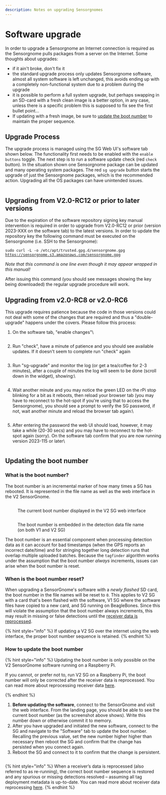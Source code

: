```yaml
---
description: Notes on upgrading Sensorgnomes
---
```


# Software upgrade

In order to upgrade a Sensorgnome an Internet connection is required as the Sensorgnome pulls packages from a server on the Internet. Some thoughts about upgrades:

* if it ain't broke, don't fix it
* the standard upgrade process only updates Sensorgnome software, almost all system software is left unchanged, this avoids ending up with a completely non-functional system due to a problem during the upgrade
* it is possible to perform a full system upgrade, but perhaps swapping in an SD-card with a fresh clean image is a better option, in any case, unless there is a specific problem this is supposed to fix see the first bullet point...
* If updating with a fresh image, be sure to [update the boot number](upgrade-notes.md#updating-the-boot-number) to maintain the proper sequence.

## Upgrade Process

The upgrade process is managed using the SG Web UI's software tab shown below. The functionality first needs to be enabled with the `enable buttons` toggle. The next step is to run a software update check (red `check` button). In the situation shown one Sensorgnome package can be updated and many operating system packages. The red `sg upgrade` button starts the upgrade of just the Sensorgnome packages, which is the recommended action. Upgrading all the OS packages can have unintended issues.

<figure><img src="../.gitbook/assets/image (26).png" alt=""><figcaption></figcaption></figure>

## Upgrading from V2.0-RC12 or prior to later versions

Due to the expiration of the software repository signing key manual intervention is required in order to upgrade from V2.0-RC12 or prior (version 2023-XXX on the software tab) to the latest versions. In order to update the repository key the following command must be executed on the Sensorgnome (i.e. SSH to the Sensorgnome):

`sudo curl -L -o /etc/apt/trusted.gpg.d/sensorgnome.gpg` [`https://sensorgnome.s3.amazonaws.com/sensorgnome.gpg`](https://sensorgnome.s3.amazonaws.com/sensorgnome.gpg)

_Note that this command is one line even though it may appear wrapped in this manual!_

After issuing this command (you should see messages showing the key being downloaded) the regular upgrade procedure will work.

## Upgrading from v2.0-RC8 or v2.0-RC6

This upgrade requires patience because the code in those versions could not deal with some of the changes that are required and thus a "double-upgrade" happens under the covers. Please follow this process:

1.  On the software tab, "enable changes"\


    <figure><img src="../.gitbook/assets/image (21).png" alt=""><figcaption></figcaption></figure>
2.  Run "check", have a minute of patience and you should see available updates. If it doesn't seem to complete run "check" again

    <figure><img src="../.gitbook/assets/image (24).png" alt=""><figcaption></figcaption></figure>
3.  Run "sg-upgrade" and monitor the log (or get a tea/coffee for 2-3 minutes), after a couple of minutes the log will seem to be done (scroll down in the widget), showing:\


    <figure><img src="../.gitbook/assets/image (15).png" alt=""><figcaption></figcaption></figure>
4.  Wait another minute and you may notice the green LED on the rPi stop blinking for a bit as it reboots, then reload your browser tab (you may have to reconnect to the hot-spot if you're using that to access the Sensorgnome), you should see a prompt to verify the SG password, if not, wait another minute and reload the browser tab again:\


    <figure><img src="../.gitbook/assets/image (18).png" alt=""><figcaption></figcaption></figure>
5.  After entering the password the web UI should load, however, it may take a while (20-30 secs) and you may have to reconnect to the hot-spot again (sorry). On the software tab confirm that you are now running version 2023-115 or later\


    <figure><img src="../.gitbook/assets/image (11).png" alt=""><figcaption></figcaption></figure>

## Updating the boot number

### What is the boot number? <a href="#what-is-the-boot-number" id="what-is-the-boot-number"></a>

The boot number is an incremental marker of how many times a SG has rebooted. It is represented in the file name as well as the web interface in the V2 SensorGnome.

<figure><img src="https://docs.motus.org/~gitbook/image?url=https%3A%2F%2F2642021313-files.gitbook.io%2F%7E%2Ffiles%2Fv0%2Fb%2Fgitbook-x-prod.appspot.com%2Fo%2Fspaces%252FGrf8Wg5oUFTJbWHxHdF7%252Fuploads%252FIjBEAMxz01yJwShYnfKj%252F2025-01-22_112412.png%3Falt%3Dmedia%26token%3Dd37b489b-1ce5-4824-9914-9433af9ea1cd&#x26;width=768&#x26;dpr=4&#x26;quality=100&#x26;sign=42063987&#x26;sv=2" alt=""><figcaption><p>The current boot number displayed in the V2 SG web interface</p></figcaption></figure>

<figure><img src="https://docs.motus.org/~gitbook/image?url=https%3A%2F%2F2642021313-files.gitbook.io%2F%7E%2Ffiles%2Fv0%2Fb%2Fgitbook-x-prod.appspot.com%2Fo%2Fspaces%252FGrf8Wg5oUFTJbWHxHdF7%252Fuploads%252FynjelAHd1hj8qke1XhsS%252F2025-01-22_115538.png%3Falt%3Dmedia%26token%3D01992b43-3968-4c30-9e6e-f39bb1db4d13&#x26;width=768&#x26;dpr=4&#x26;quality=100&#x26;sign=fb782d40&#x26;sv=2" alt=""><figcaption><p>The boot number is embedded in the detection data file name (on both V1 and V2 SG)</p></figcaption></figure>

The boot number is an essential component when processing detection data as it can account for bad timestamps (when the GPS reports an incorrect date/time) and for stringing together long detection runs that overlap multiple uploaded batches. Because the `tagfinder` algorithm works under the assumption that the boot number _always_ increments, issues can arise when the boot number is reset.

### When is the boot number reset? <a href="#when-is-the-boot-number-reset" id="when-is-the-boot-number-reset"></a>

When upgrading a SensorGnome's software with a _newly flashed_ SD card, the boot number in the file names will be reset to `0`. This applies to V2 SG with a card that's been flashed with the software, V1 SG where the software files have copied to a new card, and SG running on BeagleBones. Since this will violate the assumption that the boot number always increments, this may result in missing or false detections until the [receiver data is reprocessed](https://docs.motus.org/en/about-motus/how-data-are-processed/reprocessing-receiver-data).

{% hint style="info" %}
If updating a V2 SG over the internet using the web interface, the proper boot number sequence is retained.
{% endhint %}

### How to update the boot number <a href="#how-to-update-the-boot-number" id="how-to-update-the-boot-number"></a>

{% hint style="info" %}
Updating the boot number is only possible on the V2 SensorGnome software running on a Raspberry Pi.

If you cannot, or prefer not to, run V2 SG on a Raspberry Pi, the boot number will only be corrected after the receiver data is reprocessed. You can read more about reprocessing receiver data [here](https://docs.motus.org/en/about-motus/how-data-are-processed/reprocessing-receiver-data).


{% endhint %}

1. **Before updating the software**, connect to the SensorGnome and visit the web interface. From the landing page, you should be able to see the current boot number (as the screenshot above shows). Write this number down or otherwise commit it to memory.
2. After you have upgraded and initiated the new software, connect to the SG and navigate to the "Software" tab to update the boot number. Recalling the previous value, set the new number higher higher than necessary then reboot the SG and confirm that the change has persisted when you connect again.&#x20;
3. Reboot the SG and connect to it to confirm that the change is persistent.

<figure><img src="../.gitbook/assets/2025-01-22_112412.png" alt=""><figcaption></figcaption></figure>

{% hint style="info" %}
When a receiver’s data is reprocessed (also referred to as re-running), the correct boot number sequence is restored and any spurious or missing detections resolved – assuming all tag deployment metadata is up-to-date. You can read more about receiver data reprocessing [here](https://docs.motus.org/en/about-motus/how-data-are-processed/reprocessing-receiver-data).
{% endhint %}

